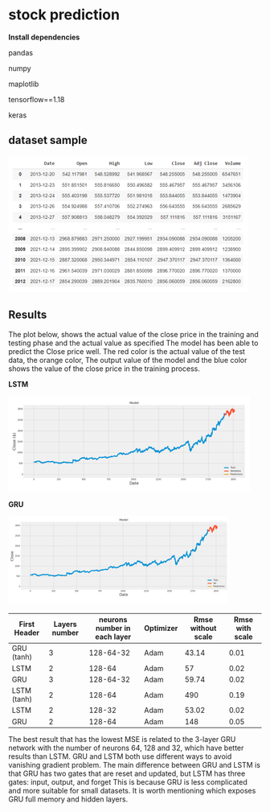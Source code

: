 # stock prediction

**Install dependencies**

pandas

numpy

maplotlib

tensorflow==1.18

keras

## dataset sample

![alt text](https://github.com/smohammadi96/stock_prediction_lstm/blob/main/images/stock_dataset.PNG)



## Results

The plot below, shows the actual value of the close price in the training and testing phase and the actual value as specified
The model has been able to predict the Close price well. The red color is the actual value of the test data, the orange color,
The output value of the model and the blue color shows the value of the close price in the training process.


**LSTM**

![alt text](https://github.com/smohammadi96/stock_prediction_lstm/blob/main/images/plot1.PNG)

**GRU**

![alt text](https://github.com/smohammadi96/stock_prediction_lstm/blob/main/images/plot2.PNG)




| First Header  | Layers number | neurons number in each layer | Optimizer | Rmse without scale | Rmse with scale | 
| ------------- | ------------- | ------------- | ------------- | ------------- | ------------- | 
| GRU (tanh)  | 3 | 128-64-32 | Adam | 43.14 | 0.01 |
| LSTM | 2 | 128-64 | Adam | 57 | 0.02 |
| GRU | 3 | 128-64-32 | Adam | 59.74 | 0.02 |
| LSTM (tanh) | 2 | 128-64 | Adam | 490 | 0.19 |
| LSTM | 2 | 128-32 | Adam | 53.02 | 0.02 |
| GRU | 2 | 128-64 | Adam | 148 | 0.05 |


The best result that has the lowest MSE is related to the 3-layer GRU network with the number of neurons 64, 128 and 32, which have better results than LSTM. GRU and LSTM both use different ways to avoid vanishing gradient problem.
The main difference between GRU and LSTM is that GRU has two gates that are reset and updated, but LSTM has three gates: input, output, and forget This is because GRU is less complicated and more suitable for small datasets. It is worth mentioning which exposes GRU full memory and hidden layers.

